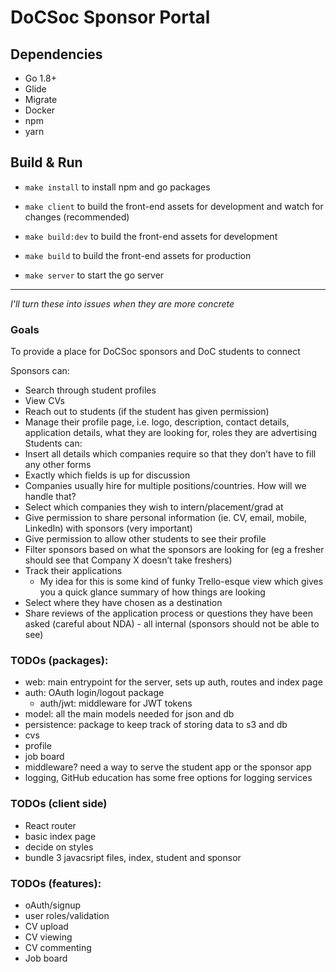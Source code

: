 # DoCSoc Sponsor Portal

## Dependencies
 - Go 1.8+
 - Glide
 - Migrate
 - Docker
 - npm
 - yarn

## Build & Run
 - `make install` to install npm and go packages

 - `make client` to build the front-end assets for development and watch for changes (recommended)
 - `make build:dev` to build the front-end assets for development
 - `make build` to build the front-end assets for production

 - `make server` to start the go server

---

_I'll turn these into issues when they are more concrete_

### Goals

To provide a place for DoCSoc sponsors and DoC students to connect

Sponsors can:
* Search through student profiles
* View CVs
* Reach out to students (if the student has given permission)
* Manage their profile page, i.e. logo, description, contact details, application details, what they are looking for, roles they are advertising
Students can:
* Insert all details which companies require so that they don’t have to fill any other forms
* Exactly which fields is up for discussion
* Companies usually hire for multiple positions/countries. How will we handle that?
* Select which companies they wish to intern/placement/grad at
* Give permission to share personal information (ie. CV, email, mobile, LinkedIn) with sponsors (very important)
* Give permission to allow other students to see their profile
* Filter sponsors based on what the sponsors are looking for (eg a fresher should see that Company X doesn’t take freshers)
* Track their applications
  * My idea for this is some kind of funky Trello-esque view which gives you a quick glance summary of how things are looking
* Select where they have chosen as a destination
* Share reviews of the application process or questions they have been asked (careful about NDA)  - all internal (sponsors should not be able to see)


### TODOs (packages):
 - web: main entrypoint for the server, sets up auth, routes and index page
 - auth: OAuth login/logout package
   - auth/jwt: middleware for JWT tokens
 - model: all the main models needed for json and db
 - persistence: package to keep track of storing data to s3 and db
 - cvs
 - profile
 - job board
 - middleware? need a way to serve the student app or the sponsor app
 - logging, GitHub education has some free options for logging services

### TODOs (client side)
 - React router
 - basic index page
 - decide on styles
 - bundle 3 javacsript files, index, student and sponsor

### TODOs (features):
 - oAuth/signup
 - user roles/validation
 - CV upload
 - CV viewing
 - CV commenting
 - Job board

